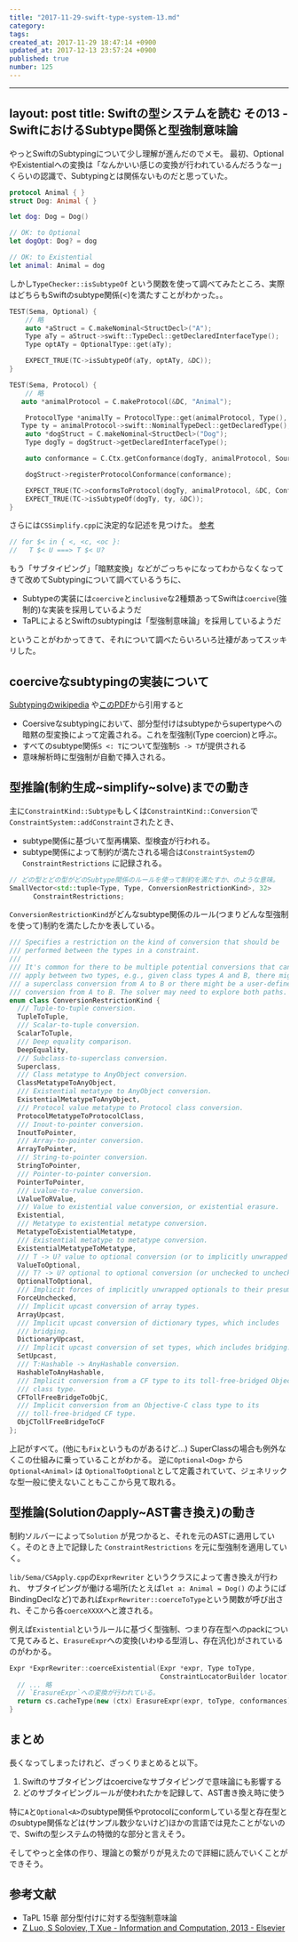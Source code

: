 ```yaml
---
title: "2017-11-29-swift-type-system-13.md"
category: 
tags: 
created_at: 2017-11-29 18:47:14 +0900
updated_at: 2017-12-13 23:57:24 +0900
published: true
number: 125
---
```



---
layout: post
title:  Swiftの型システムを読む その13 - SwiftにおけるSubtype関係と型強制意味論
---

やっとSwiftのSubtypingについて少し理解が進んだのでメモ。
最初、OptionalやExistentialへの変換は「なんかいい感じの変換が行われているんだろうなー」くらいの認識で、Subtypingとは関係ないものだと思っていた。

```swift
protocol Animal { }
struct Dog: Animal { }

let dog: Dog = Dog()

// OK: to Optional
let dogOpt: Dog? = dog

// OK: to Existential
let animal: Animal = dog
```

しかし`TypeChecker::isSubtypeOf` という関数を使って調べてみたところ、実際はどちらもSwiftのsubtype関係(<)を満たすことがわかった。。

```cpp
TEST(Sema, Optional) {
    // 略
    auto *aStruct = C.makeNominal<StructDecl>("A");
    Type aTy = aStruct->swift::TypeDecl::getDeclaredInterfaceType();
    Type optATy = OptionalType::get(aTy);

    EXPECT_TRUE(TC->isSubtypeOf(aTy, optATy, &DC));
}

TEST(Sema, Protocol) {
    // 略
   auto *animalProtocol = C.makeProtocol(&DC, "Animal");

    ProtocolType *animalTy = ProtocolType::get(animalProtocol, Type(), C.Ctx);
   Type ty = animalProtocol->swift::NominalTypeDecl::getDeclaredType();
    auto *dogStruct = C.makeNominal<StructDecl>("Dog");
    Type dogTy = dogStruct->getDeclaredInterfaceType();

    auto conformance = C.Ctx.getConformance(dogTy, animalProtocol, SourceLoc(), dogStruct, ProtocolConformanceState::Complete);

    dogStruct->registerProtocolConformance(conformance);

    EXPECT_TRUE(TC->conformsToProtocol(dogTy, animalProtocol, &DC, ConformanceCheckFlags::InExpression));
    EXPECT_TRUE(TC->isSubtypeOf(dogTy, ty, &DC));
}
```

さらには`CSSimplify.cpp`に決定的な記述を見つけた。 [参考](https://github.com/apple/swift/blob/master/lib/Sema/CSSimplify.cpp#L4382-L4383)

```cpp
// for $< in { <, <c, <oc }:
//   T $< U ===> T $< U?
```

もう「サブタイピング」「暗黙変換」などがごっちゃになってわからなくなってきて改めてSubtypingについて調べているうちに、

+ Subtypeの実装には`coercive`と`inclusive`な2種類あってSwiftは`coercive`(強制的)な実装を採用しているようだ
+ TaPLによるとSwiftのsubtypingは「型強制意味論」を採用しているようだ

ということがわかってきて、それについて調べたらいろいろ辻褄があってスッキリした。


## coerciveなsubtypingの実装について

[Subtypingのwikipedia](https://en.m.wikipedia.org/wiki/Subtyping) や[このPDF](http://cgi.cse.unsw.edu.au/~cs3161/07s2/lectures/Week11/Subtyping_paper.pdf)から引用すると

+ Coersiveなsubtypingにおいて、部分型付けはsubtypeからsupertypeへの暗黙の型変換によって定義される。これを型強制(Type coercion)と呼ぶ。
+ すべてのsubtype関係`S <: T`について型強制`S -> T`が提供される
+ 意味解析時に型強制が自動で挿入される。


## 型推論(制約生成~simplify~solve)までの動き

主に`ConstraintKind::Subtype`もしくは`ConstraintKind::Conversion`で`ConstraintSystem::addConstraint`されたとき、

+ subtype関係に基づいて型再構築、型検査が行われる。
+ subtype関係によって制約が満たされる場合は`ConstraintSystem`の`ConstraintRestrictions` に記録される。

```cpp
// どの型とどの型がどのSubtype関係のルールを使って制約を満たすか、のような意味。
SmallVector<std::tuple<Type, Type, ConversionRestrictionKind>, 32>
      ConstraintRestrictions;
```

`ConversionRestrictionKind`がどんなsubtype関係のルール(つまりどんな型強制を使って)制約を満たしたかを表している。

```cpp
/// Specifies a restriction on the kind of conversion that should be
/// performed between the types in a constraint.
///
/// It's common for there to be multiple potential conversions that can
/// apply between two types, e.g., given class types A and B, there might be
/// a superclass conversion from A to B or there might be a user-defined
/// conversion from A to B. The solver may need to explore both paths.
enum class ConversionRestrictionKind {
  /// Tuple-to-tuple conversion.
  TupleToTuple,
  /// Scalar-to-tuple conversion.
  ScalarToTuple,
  /// Deep equality comparison.
  DeepEquality,
  /// Subclass-to-superclass conversion.
  Superclass,
  /// Class metatype to AnyObject conversion.
  ClassMetatypeToAnyObject,
  /// Existential metatype to AnyObject conversion.
  ExistentialMetatypeToAnyObject,
  /// Protocol value metatype to Protocol class conversion.
  ProtocolMetatypeToProtocolClass,
  /// Inout-to-pointer conversion.
  InoutToPointer,
  /// Array-to-pointer conversion.
  ArrayToPointer,
  /// String-to-pointer conversion.
  StringToPointer,
  /// Pointer-to-pointer conversion.
  PointerToPointer,
  /// Lvalue-to-rvalue conversion.
  LValueToRValue,
  /// Value to existential value conversion, or existential erasure.
  Existential,
  /// Metatype to existential metatype conversion.
  MetatypeToExistentialMetatype,
  /// Existential metatype to metatype conversion.
  ExistentialMetatypeToMetatype,
  /// T -> U? value to optional conversion (or to implicitly unwrapped optional).
  ValueToOptional,
  /// T? -> U? optional to optional conversion (or unchecked to unchecked).
  OptionalToOptional,
  /// Implicit forces of implicitly unwrapped optionals to their presumed values
  ForceUnchecked,
  /// Implicit upcast conversion of array types.
  ArrayUpcast,
  /// Implicit upcast conversion of dictionary types, which includes
  /// bridging.
  DictionaryUpcast,
  /// Implicit upcast conversion of set types, which includes bridging.
  SetUpcast,
  /// T:Hashable -> AnyHashable conversion.
  HashableToAnyHashable,
  /// Implicit conversion from a CF type to its toll-free-bridged Objective-C
  /// class type.
  CFTollFreeBridgeToObjC,
  /// Implicit conversion from an Objective-C class type to its
  /// toll-free-bridged CF type.
  ObjCTollFreeBridgeToCF
};
```

上記がすべて。(他にも`Fix`というものがあるけど...)
SuperClassの場合も例外なくこの仕組みに乗っていることがわかる。
逆に`Optional<Dog>` から`Optional<Animal>` は `OptionalToOptional`として定義されていて、ジェネリックな型一般に使えないこともここから見て取れる。

## 型推論(Solutionのapply~AST書き換え)の動き

制約ソルバーによって`Solution` が見つかると、それを元のASTに適用していく。そのとき上で記録した `ConstraintRestrictions` を元に型強制を適用していく。

`lib/Sema/CSApply.cpp`の`ExprRewriter` というクラスによって書き換えが行われ、
サブタイピングが働ける場所(たとえば`let a: Animal = Dog()` のようにばBindingDeclなど)であれば`ExprRewriter::coerceToType`という関数が呼び出され、そこから各`coerceXXXX`へと渡される。

例えば`Existential`というルールに基づく型強制、つまり存在型へのpackについて見てみると、`ErasureExpr`への変換(いわゆる型消し、存在汎化)がされているのがわかる。

```cpp
Expr *ExprRewriter::coerceExistential(Expr *expr, Type toType,
                                      ConstraintLocatorBuilder locator) {
  // ... 略
  // `ErasureExpr`への変換が行われている。
  return cs.cacheType(new (ctx) ErasureExpr(expr, toType, conformances));
}

```

## まとめ

長くなってしまったけれど、ざっくりまとめると以下。

1. Swiftのサブタイピングはcoerciveなサブタイピングで意味論にも影響する
2. どのサブタイピングルールが使われたかを記録して、AST書き換え時に使う


特に`A`と`Optional<A>`のsubtype関係やprotocolにconformしている型と存在型とのsubtype関係などは(サンプル数少ないけど)ほかの言語では見たことがないので、Swiftの型システムの特徴的な部分と言えそう。

そしてやっと全体の作り、理論との繋がりが見えたので詳細に読んでいくことができそう。

## 参考文献

- TaPL 15章 部分型付けに対する型強制意味論
- [Z Luo, S Soloviev, T Xue - Information and Computation, 2013 - Elsevier](http://www.sciencedirect.com/science/article/pii/S0890540112001757)

